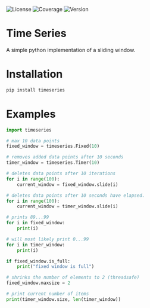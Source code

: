 ![License](https://img.shields.io/badge/License-MIT-green.svg)
![Coverage](https://img.shields.io/badge/coverage-100-brightgreen.svg)
![Version](https://img.shields.io/badge/Version-0.1-brightgreen.svg)

# Time Series
A simple python implementation of a sliding window.

# Installation
```bash
pip install timeseries
```

# Examples

```python
import timeseries

# max 10 data points
fixed_window = timeseries.Fixed(10)

# removes added data points after 10 seconds
timer_window = timeseries.Timer(10)

# deletes data points after 10 iterations
for i in range(100):
    current_window = fixed_window.slide(i)

# deletes data points after 10 seconds have elapsed.
for i in range(100):
    current_window = timer_window.slide(i)

# prints 89...99
for i in fixed_window:
    print(i)

# will most likely print 0...99
for i in timer_window:
    print(i)

if fixed_window.is_full:
    print("fixed window is full")

# shrinks the number of elements to 2 (threadsafe)
fixed_window.maxsize = 2

# print current number of items
print(timer_window.size, len(timer_window))
```
